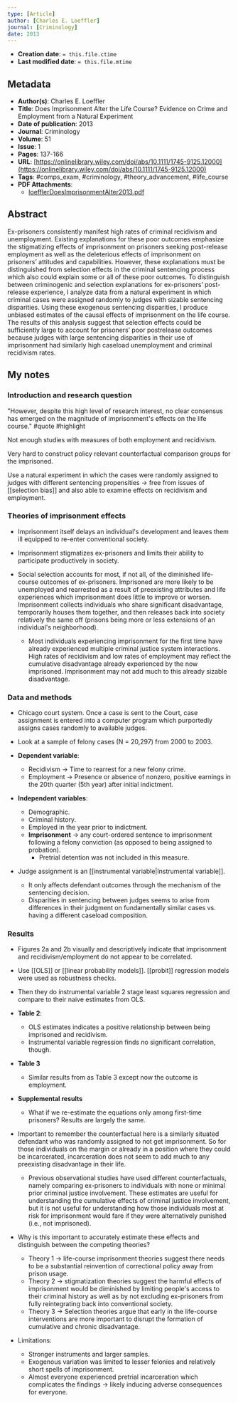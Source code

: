 ```yaml
---
type: [Article]
author: [Charles E. Loeffler]
journal: [Criminology]
date: 2013
---
```


* **Creation date**: `= this.file.ctime`
* **Last modified date**: `= this.file.mtime`

## Metadata

* **Author(s)**: Charles E. Loeffler
* **Title**: Does Imprisonment Alter the Life Course? Evidence on Crime and Employment from a Natural Experiment
* **Date of publication**: 2013
* **Journal**: Criminology
* **Volume**: 51
* **Issue**: 1
* **Pages**: 137-166
* **URL**: [https://onlinelibrary.wiley.com/doi/abs/10.1111/1745-9125.12000](https://onlinelibrary.wiley.com/doi/abs/10.1111/1745-9125.12000)
* **Tags**: #comps_exam, #criminology, #theory_advancement, #life_course
* **PDF Attachments**:
  * [loefflerDoesImprisonmentAlter2013.pdf](zotero://open-pdf/library/items/BI38PXMI)

## Abstract

Ex-prisoners consistently manifest high rates of criminal recidivism and unemployment. Existing explanations for these poor outcomes emphasize the stigmatizing effects of imprisonment on prisoners seeking post-release employment as well as the deleterious effects of imprisonment on prisoners’ attitudes and capabilities. However, these explanations must be distinguished from selection effects in the criminal sentencing process which also could explain some or all of these poor outcomes. To distinguish between criminogenic and selection explanations for ex-prisoners’ post-release experience, I analyze data from a natural experiment in which criminal cases were assigned randomly to judges with sizable sentencing disparities. Using these exogenous sentencing disparities, I produce unbiased estimates of the causal effects of imprisonment on the life course. The results of this analysis suggest that selection effects could be sufficiently large to account for prisoners’ poor postrelease outcomes because judges with large sentencing disparities in their use of imprisonment had similarly high caseload unemployment and criminal recidivism rates.

## My notes

### Introduction and research question

"However, despite this high level of research interest, no clear consensus has emerged on the magnitude of imprisonment's effects on the life course." #quote #highlight

Not enough studies with measures of both employment and recidivism.

Very hard to construct policy relevant counterfactual comparison groups for the imprisoned.

Use a natural experiment in which the cases were randomly assigned to judges with different sentencing propensities -> free from issues of [[selection bias]] and also able to examine effects on recidivism and employment.

### Theories of imprisonment effects

* Imprisonment itself delays an individual's development and leaves them ill equipped to re-enter conventional society.
  
* Imprisonment stigmatizes ex-prisoners and limits their ability to participate productively in society.
  
* Social selection accounts for most, if not all, of the diminished life-course outcomes of ex-prisoners. Imprisoned are more likely to be unemployed and rearrested as a result of preexisting attributes and life experiences which imprisonment does little to improve or worsen. Imprisonment collects individuals who share significant disadvantage, temporarily houses them together, and then releases back into society relatively the same off (prisons being more or less extensions of an individual's neighborhood).
  
	* Most individuals experiencing imprisonment for the first time have already experienced multiple criminal justice system interactions. High rates of recidivism and low rates of employment may reflect the cumulative disadvantage already experienced by the now imprisoned. Imprisonment may not add much to this already sizable disadvantage.

### Data and methods

* Chicago court system. Once a case is sent to the Court, case assignment is entered into a computer program which purportedly assigns cases randomly to available judges.
  
* Look at a sample of felony cases (N = 20,297) from 2000 to 2003.
  
* **Dependent variable**:
	* Recidivism -> Time to rearrest for a new felony crime.
	* Employment -> Presence or absence of nonzero, positive earnings in the 20th quarter (5th year) after initial indictment.
	  
* **Independent variables**:
	* Demographic.
	* Criminal history.
	* Employed in the year prior to indictment.
	* **Imprisonment** -> any court-ordered sentence to imprisonment following a felony conviction (as opposed to being assigned to probation).
		* Pretrial detention was not included in this measure.
		  
* Judge assignment is an [[instrumental variable|Instrumental variable]].
	* It only affects defendant outcomes through the mechanism of the sentencing decision.
	* Disparities in sentencing between judges seems to arise from differences in their judgment on fundamentally similar cases vs. having a different caseload composition.

### Results

* Figures 2a and 2b visually and descriptively indicate that imprisonment and recidivism/employment do not appear to be correlated.

* Use [[OLS]] or [[linear probability models]]. [[probit]] regression models were used as robustness checks.
  
* Then they do instrumental variable 2 stage least squares regression and compare to their naive estimates from OLS.
  
* **Table 2**:
	* OLS estimates indicates a positive relationship between being imprisoned and recidivism.
	* Instrumental variable regression finds no significant correlation, though.

* **Table 3**
	* Similar results from as Table 3 except now the outcome is employment.

* **Supplemental results**
	* What if we re-estimate the equations only among first-time prisoners? Results are largely the same.

* Important to remember the counterfactual here is a similarly situated defendant who was randomly assigned to not get imprisonment. So for those individuals on the margin or already in a position where they could be incarcerated, incarceration does not seem to add much to any preexisting disadvantage in their life.
	* Previous observational studies have used different counterfactuals, namely comparing ex-prisoners to individuals with none or minimal prior criminal justice involvement. These estimates are useful for understanding the cumulative effects of criminal justice involvement, but it is not useful for understanding how those individuals most at risk for imprisonment would fare if they were alternatively punished (i.e., not imprisoned).
	  
* Why is this important to accurately estimate these effects and distinguish between the competing theories?
	* Theory 1 -> life-course imprisonment theories suggest there needs to be a substantial reinvention of correctional policy away from prison usage.
	* Theory 2 -> stigmatization theories suggest the harmful effects of imprisonment would be diminished by limiting people's access to their criminal history as well as by not excluding ex-prisoners from fully reintegrating back into conventional society.
	* Theory 3 -> Selection theories argue that early in the life-course interventions are more important to disrupt the formation of cumulative and chronic disadvantage.

* Limitations:
	* Stronger instruments and larger samples.
	* Exogenous variation was limited to lesser felonies and relatively short spells of imprisonment.
	* Almost everyone experienced pretrial incarceration which complicates the findings -> likely inducing adverse consequences for everyone.